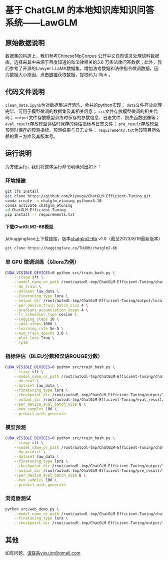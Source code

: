 # 基于 ChatGLM 的本地知识库知识问答系统——LawGLM

## 原始数据说明

数据集的构造上，我们参考ChineseNlpCorpus 公开中文自然语言处理语料数据库，选择来其中来源于百度知道的和法律相关的3.6 万条法律问答数据；此外，我们参考了开源的Lawyer LLaMA数据集，增加法考数据和法律指令微调数据。因为数据大小原因，点击[链接](https://pan.baidu.com/s/1WiDe5tLdR3IpKT63Ark9Qw )获取数据，提取码为 3lph 。

## 代码文件说明

`clean_data.ipynb`为对数据集进行清洗、合并的python实现；
`data`文件存放处理完毕、可用于模型微调的数据集及其相关信息；
`src`文件存放模型微调的相关代码；
`output`文件存放模型训练时保存的参数信息、日志文件、损失函数图像等；
`eval_result`存放模型评估时保存的评估指标与日志文件；
`pre_result`存放模型预测时保存的预测指标、预测结果与日志文件；
`requirements.txt`为该项目所依赖的第三方库及其版本号。

## 运行说明

为方便运行，我们将整体运行命令明确列出如下：

### 环境搭建

```bash
git lfs install
git clone https://github.com/hiyouga/ChatGLM-Efficient-Tuning.git
conda create -n chatglm_etuning python=3.10
conda activate chatglm_etuning
cd ChatGLM-Efficient-Tuning
pip install -r requirements.txt
```

#### 下载ChatGLM2-6B模型

从huggingface上下载链接，版本[chatglm2-6b](https://huggingface.co/THUDM/chatglm2-6b/tree/main) v1.0（截至2023/8/19最新版本）

```bash
git clone https://huggingface.co/THUDM/chatglm2-6b
```

### 单 GPU 微调训练（以lora为例）

```bash
CUDA_VISIBLE_DEVICES=0 python src/train_bash.py \
    --stage sft \
    --model_name_or_path /root/autodl-tmp/ChatGLM-Efficient-Tuning/chatglm2-6b \
    --do_train \
    --dataset law_data \
    --finetuning_type lora \
    --output_dir /root/autodl-tmp/ChatGLM-Efficient-Tuning/output/lora \
    --per_device_train_batch_size 4 \
    --gradient_accumulation_steps 4 \
    --lr_scheduler_type cosine \
    --logging_steps 10 \
    --save_steps 1000 \
    --learning_rate 5e-5 \
    --num_train_epochs 3.0 \
    --plot_loss True \
    --fp16
```

### 指标评估（BLEU分数和汉语ROUGE分数）

```bash
CUDA_VISIBLE_DEVICES=0 python src/train_bash.py \
    --stage sft \
    --model_name_or_path /root/autodl-tmp/ChatGLM-Efficient-Tuning/chatglm2-6b \
    --do_eval \
    --dataset law_data \
    --finetuning_type lora \
    --checkpoint_dir /root/autodl-tmp/ChatGLM-Efficient-Tuning/output/lora/checkpoint-4000 \
    --output_dir /root/autodl-tmp/ChatGLM-Efficient-Tuning/eval_result/lora \
    --per_device_eval_batch_size 8 \
    --max_samples 100 \
    --predict_with_generate
```

### 模型预测

```bash
CUDA_VISIBLE_DEVICES=0 python src/train_bash.py \
    --stage sft \
    --model_name_or_path /root/autodl-tmp/ChatGLM-Efficient-Tuning/chatglm2-6b \
    --do_predict \
    --dataset law_data \
    --finetuning_type lora \
    --checkpoint_dir /root/autodl-tmp/ChatGLM-Efficient-Tuning/output/lora/checkpoint-4000 \
    --output_dir /root/autodl-tmp/ChatGLM-Efficient-Tuning/pre_result/lora \
    --per_device_eval_batch_size 8 \
    --max_samples 100 \
    --predict_with_generate
```

### 浏览器测试

```bash
python src/web_demo.py \
    --model_name_or_path /root/autodl-tmp/ChatGLM-Efficient-Tuning/chatglm2-6b \
    --finetuning_type lora \
    --checkpoint_dir /root/autodl-tmp/ChatGLM-Efficient-Tuning/output/lora/checkpoint-4000
```

## 其他

如有问题，请联系yixu.im@gmail.com

